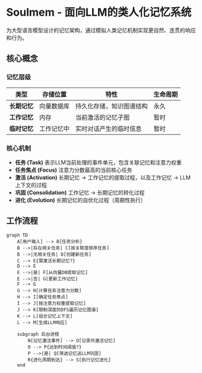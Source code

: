 # Soulmem - 面向LLM的类人化记忆系统

为大型语言模型设计的记忆架构，通过模拟人类记忆机制实现更自然、连贯的响应和行为。

## 核心概念

### 记忆层级
| 类型         | 存储位置   | 特性                     | 生命周期 |
| ------------ | ---------- | ------------------------ | -------- |
| **长期记忆** | 向量数据库 | 持久化存储，知识图谱结构 | 永久     |
| **工作记忆** | 内存       | 当前激活的记忆子图       | 暂时     |
| **临时记忆** | 工作记忆中 | 实时对话产生的临时信息   | 暂时     |

### 核心机制
- **任务 (Task)** 
  表示LLM当前处理的事件单元，包含关联记忆和注意力权重
- **任务焦点 (Focus)** 
  注意力分数最高的当前核心任务
- **激活 (Activation)** 
  长期记忆 → 工作记忆的提取过程，以及工作记忆 → LLM上下文的过程
- **巩固 (Consolidation)** 
  工作记忆 → 长期记忆的转化过程
- **进化 (Evolution)** 
  长期记忆的自优化过程（周期性执行）

## 工作流程

```mermaid
graph TD
    A[用户输入] --> B{任务分析}
    B -->|存在相关任务| C[按关联度排序任务]
    B -->|无相关任务| D[创建新任务]
    C --> E{需激活长期记忆?}
    D --> E
    E -->|是| F[从向量DB提取记忆]
    E -->|否| G[更新工作记忆]
    F --> G
    G --> H[计算任务注意力分数]
    H --> I[确定任务焦点]
    I --> J[按注意力权重提取记忆]
    J --> K[限制深度的DFS遍历记忆图谱]
    K --> L[组合记忆上下文]
    L --> M[生成LLM响应]
    
    subgraph 后台进程
        N[记忆激活事件] --> O[记录共激活记忆]
        O --> P{达到时间阈值?}
        P -->|是| Q[筛选记忆送LLM巩固]
        R{进化周期到达} --> S[执行记忆进化]
    end

```

